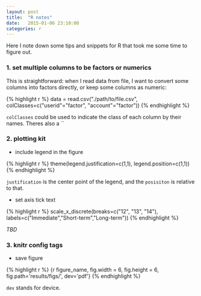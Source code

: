 ```yaml
---
layout: post
title:  "R notes"
date:   2015-01-06 23:10:00
categories: r
---
```


Here I note down some tips and snippets for R that took me some time to figure out.

### 1. set multiple columns to be factors or numerics

This is straightforward: when I read data from file, I want to convert some columns into factors directly, or keep some columns as numeric:

{% highlight r %}
data = read.csv("./path/to/file.csv", colClasses=c("userid"="factor", "account"="factor"))
{% endhighlight %}

`colClasses` could be used to indicate the class of each column by their names. Theres also a ``

### 2. plotting kit


- include legend in the figure

{% highlight r %}
theme(legend.justification=c(1,1), legend.position=c(1,1))
{% endhighlight %}

`justification` is the center point of the legend, and the `posisiton` is relative to that.

- set axis tick text

{% highlight r %}
scale_x_discrete(breaks=c("12", "13", "14"), 
	labels=c("Immediate","Short-term","Long-term"))
{% endhighlight %}

_TBD_

### 3. knitr config tags

- save figure

{% highlight r %}
{r figure\_name, 
	fig.width = 6, fig.height = 6, fig.path='results/figs/', dev='pdf'}
{% endhighlight %}

`dev` stands for device.